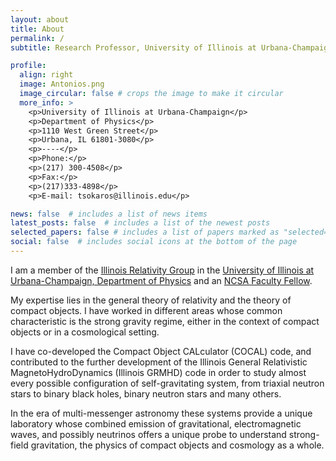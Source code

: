 ```yaml
---
layout: about
title: About
permalink: /
subtitle: Research Professor, University of Illinois at Urbana-Champaign

profile:
  align: right
  image: Antonios.png
  image_circular: false # crops the image to make it circular
  more_info: >
    <p>University of Illinois at Urbana-Champaign</p>
    <p>Department of Physics</p>
    <p>1110 West Green Street</p>
    <p>Urbana, IL 61801-3080</p>
    <p>----</p>
    <p>Phone:</p> 
    <p>(217) 300-4508</p>
    <p>Fax:</p> 
    <p>(217)333-4898</p>
    <p>E-mail: tsokaros@illinois.edu</p>

news: false  # includes a list of news items
latest_posts: false  # includes a list of the newest posts
selected_papers: false # includes a list of papers marked as "selected={true}"
social: false  # includes social icons at the bottom of the page
---
```



I am a member of the [Illinois Relativity Group](https://relativity.physics.illinois.edu/) in the [University of Illinois at Urbana-Champaign, Department of Physics](https://physics.illinois.edu/people/directory/profile/tsokaros) and an [NCSA Faculty Fellow](https://www.ncsa.illinois.edu/about/fellowships-internships/ncsa-fellows-program/).

My expertise lies in the general theory of relativity and the theory of compact objects. I have worked in different areas whose common characteristic is the strong gravity regime, either in the context of compact objects or in a cosmological setting. 

I have co-developed the Compact Object CALculator (COCAL) code, and contributed to the further development of the Illinois General Relativistic MagnetoHydroDynamics (Illinois GRMHD) code in order to study almost every possible configuration of self-gravitating system, from triaxial neutron stars to binary black holes, binary neutron stars and many others. 

In the era of multi-messenger astronomy these systems provide a unique laboratory whose combined emission of gravitational, electromagnetic waves, and possibly neutrinos offers a unique probe to understand strong-field gravitation, the physics of compact objects and cosmology as a whole.

